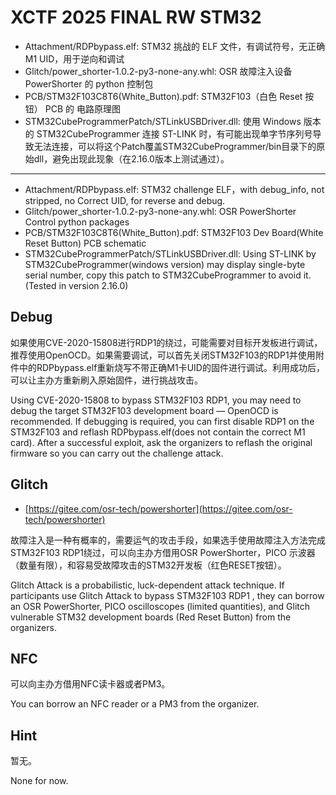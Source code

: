 # XCTF 2025 FINAL RW STM32

- Attachment/RDPbypass.elf: STM32 挑战的 ELF 文件，有调试符号，无正确 M1 UID，用于逆向和调试
- Glitch/power_shorter-1.0.2-py3-none-any.whl: OSR 故障注入设备 PowerShorter 的 python 控制包
- PCB/STM32F103C8T6(White_Button).pdf: STM32F103（白色 Reset 按钮） PCB 的 电路原理图
- STM32CubeProgrammerPatch/STLinkUSBDriver.dll: 使用 Windows 版本的 STM32CubeProgrammer 连接 ST-LINK 时，有可能出现单字节序列号导致无法连接，可以将这个Patch覆盖STM32CubeProgrammer/bin目录下的原始dll，避免出现此现象（在2.16.0版本上测试通过）。

--- 

- Attachment/RDPbypass.elf: STM32 challenge ELF，with debug_info, not stripped, no Correct UID, for reverse and debug.
- Glitch/power_shorter-1.0.2-py3-none-any.whl: OSR PowerShorter Control python packages 
- PCB/STM32F103C8T6(White_Button).pdf: STM32F103 Dev Board(White Reset Button) PCB schematic
- STM32CubeProgrammerPatch/STLinkUSBDriver.dll: Using ST-LINK by STM32CubeProgrammer(windows version) may display single-byte serial number, copy this patch to STM32CubeProgrammer to avoid it.(Tested in version 2.16.0)

## Debug

如果使用CVE-2020-15808进行RDP1的绕过，可能需要对目标开发板进行调试，推荐使用OpenOCD。如果需要调试，可以首先关闭STM32F103的RDP1并使用附件中的RDPbypass.elf重新烧写不带正确M1卡UID的固件进行调试。利用成功后，可以让主办方重新刷入原始固件，进行挑战攻击。

Using CVE-2020-15808 to bypass STM32F103 RDP1, you may need to debug the target STM32F103 development board — OpenOCD is recommended. If debugging is required, you can first disable RDP1 on the STM32F103 and reflash RDPbypass.elf(does not contain the correct M1 card). After a successful exploit, ask the organizers to reflash the original firmware so you can carry out the challenge attack.

## Glitch


- [https://gitee.com/osr-tech/powershorter](https://gitee.com/osr-tech/powershorter)

故障注入是一种有概率的，需要运气的攻击手段，如果选手使用故障注入方法完成STM32F103 RDP1绕过，可以向主办方借用OSR PowerShorter，PICO 示波器（数量有限），和容易受故障攻击的STM32开发板（红色RESET按钮）。

Glitch Attack is a probabilistic, luck-dependent attack technique. If participants use Glitch Attack to bypass STM32F103 RDP1 , they can borrow an OSR PowerShorter, PICO oscilloscopes (limited quantities), and Glitch vulnerable STM32 development boards (Red Reset Button) from the organizers.


## NFC

可以向主办方借用NFC读卡器或者PM3。

You can borrow an NFC reader or a PM3 from the organizer.

## Hint

暂无。

None for now.


